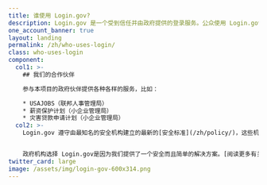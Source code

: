 ```yaml
---
title: 谁使用 Login.gov?
description: Login.gov 是一个受到信任并由政府提供的登录服务。公众使用 Login.gov 来简单安全地访问我们政府合作伙伴提供的服务。
one_account_banner: true
layout: landing
permalink: /zh/who-uses-login/
class: who-uses-login
component:
  col1: >-
    ## 我们的合作伙伴

    参与本项目的政府伙伴提供各种各样的服务，比如：

    * USAJOBS（联邦人事管理局）
    * 薪资保护计划（小企业管理局）
    * 灾害贷款申请计划（小企业管理局）
  col2: >-
    Login.gov 遵守由最知名的安全机构建立的最新的[安全标准](/zh/policy/)，这些机构包括国家标准与技术研究院（[National Institute of Standards and Technology](https://www.nist.gov/)）、网络安全国家行动计划（ [Cybersecurity National Action Plan](https://www.hsdl.org/c/cybersecurity-national-action-plan/)）以及联邦采购服务局（[Federal Acquisition Service](https://www.gsa.gov/about-us/organization/federal-acquisition-service)）


    政府机构选择 Login.gov是因为我们提供了一个安全而且简单的解决方案。[阅读更多有关我们的伙伴计划的内容](/partners/)。
twitter_card: large
image: /assets/img/login-gov-600x314.png
---
```

